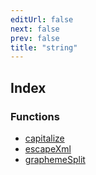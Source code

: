 ```yaml
---
editUrl: false
next: false
prev: false
title: "string"
---
```


## Index

### Functions

- [capitalize](/api/namespaces/util/namespaces/string/functions/capitalize/)
- [escapeXml](/api/namespaces/util/namespaces/string/functions/escapexml/)
- [graphemeSplit](/api/namespaces/util/namespaces/string/functions/graphemesplit/)
